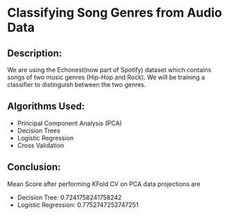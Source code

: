 # Classifying Song Genres from Audio Data
## Description:
We are using the Echonest(now part of Spotify) dataset which contains songs of two music genres (Hip-Hop and Rock). We will be training a classifier to distinguish between the two genres.
## Algorithms Used:

* Principal Component Analysis (PCA)
* Decision Trees
* Logistic Regression
* Cross Validation
## Conclusion: 
Mean Score after performing KFold CV on PCA data projections are
* Decision Tree: 0.7241758241758242
* Logistic Regression: 0.7752747252747251